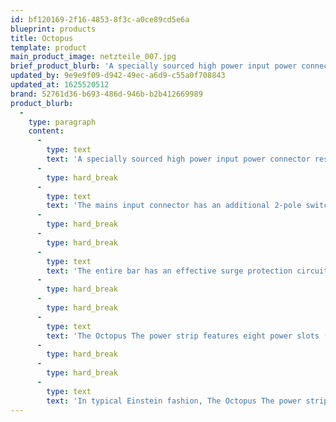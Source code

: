```yaml
---
id: bf120169-2f16-4853-8f3c-a0ce89cd5e6a
blueprint: products
title: Octopus
template: product
main_product_image: netzteile_007.jpg
brief_product_blurb: 'A specially sourced high power input power connector resistant to up to 16A, provides an unthrottled input signal which is not burdened by the typically throttled 10A consumer grade input connectors, thus solving this “bottleneck” right at the source. An additional mechanical lock prevents that mains cable from accidentally being disconnected or loosened.'
updated_by: 9e9e9f09-d942-49ec-a6d9-c55a0f708843
updated_at: 1625520512
brand: 52761d36-b693-486d-946b-b2b412669989
product_blurb:
  -
    type: paragraph
    content:
      -
        type: text
        text: 'A specially sourced high power input power connector resistant to up to 16A, provides an unthrottled input signal which is not burdened by the typically throttled 10A consumer grade input connectors, thus solving this “bottleneck” right at the source. An additional mechanical lock prevents that mains cable from accidentally being disconnected or loosened.'
      -
        type: hard_break
      -
        type: text
        text: 'The mains input connector has an additional 2-pole switch, thus allowing for The Octopus to be completely disconnected from the mains power supply. To further take advantage of this high-current power input distributor, each of the eight slots behind the mains input are wired with silver-plated conductors with Teflon-clad high-wire cross-sections.'
      -
        type: hard_break
      -
        type: hard_break
      -
        type: text
        text: 'The entire bar has an effective surge protection circuit. A special logic displays the detected phase when the power bar is connected to your mains line correctly. Included on the ‘red’ side of the power strip is an effective RF filter, which prevents disruptive RF radiation in the power bar. Of course, this filter utilizes reverse damping, which minimizes high-frequency interference of the connected components (in particular digital devices or devices with switching power supplies).'
      -
        type: hard_break
      -
        type: hard_break
      -
        type: text
        text: 'The Octopus The power strip features eight power slots (four of which are filtered), a surge protector that protects all connected equipment, an RF filter, a phase detectior, and lastly a voltage indicator that shows the mains incoming voltage. This voltage detector also recognizes disturbing DC voltages present in the network, if they are above a defined value (DC detect). Too high a DC component in the network affects the function and limits the quality of playback of your HiFi components.'
      -
        type: hard_break
      -
        type: hard_break
      -
        type: text
        text: 'In typical Einstein fashion, The Octopus The power strip is a useful and stylish accessory. Quite simply, there is no better way to make a power strip.'
---
```

